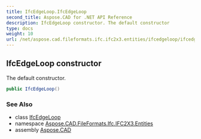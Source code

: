 ```yaml
---
title: IfcEdgeLoop.IfcEdgeLoop
second_title: Aspose.CAD for .NET API Reference
description: IfcEdgeLoop constructor. The default constructor
type: docs
weight: 10
url: /net/aspose.cad.fileformats.ifc.ifc2x3.entities/ifcedgeloop/ifcedgeloop/
---
```

## IfcEdgeLoop constructor

The default constructor.

```csharp
public IfcEdgeLoop()
```

### See Also

* class [IfcEdgeLoop](../)
* namespace [Aspose.CAD.FileFormats.Ifc.IFC2X3.Entities](../../ifcedgeloop/)
* assembly [Aspose.CAD](../../../)


